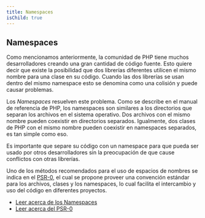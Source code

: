 ```yaml
---
title: Namespaces
isChild: true
---
```


## Namespaces

Como mencionamos anteriormente, la comunidad de PHP tiene muchos desarrolladores creando una gran cantidad de código fuente. Esto quiere decir que existe la posibilidad que dos librerías diferentes utilicen el mismo nombre para una clase en su código. Cuando las dos librerías se usan dentro del mismo namespace esto se denomina como una colisión y puede causar problemas.

Los _Namespaces_ resuelven este problema. Como se describe en el manual de referencia de PHP, los namespaces son similares a los directorios que separan los archivos en el sistema operativo. Dos archivos con el mismo nombre pueden coexistir en directorios separados. Igualmente, dos clases de PHP con el mismo nombre pueden coexistir en namespaces separados, es tan simple como eso.

Es importante que separe su código con un namespace para que pueda ser usado por otros desarrolladores sin la preocupación de que cause conflictos con otras librerías.

Uno de los métodos recomendados para el uso de espacios de nombres se indica en el [PSR-0][psr0], el cual se propone proveer una convención estándar para los archivos, clases y los namespaces, lo cual facilita el intercambio y uso del código en diferentes proyectos.


* [Leer acerca de los Namespaces][namespaces]
* [Leer acerca del PSR-0][psr0]

[namespaces]: http://php.net/manual/es/language.namespaces.php
[psr0]: https://github.com/php-fig/fig-standards/blob/master/accepted/PSR-0.md
